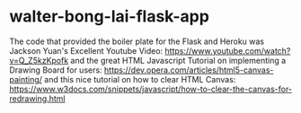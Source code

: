 # walter-bong-lai-flask-app
The code that provided the boiler plate for the Flask and Heroku was Jackson Yuan's Excellent Youtube Video: https://www.youtube.com/watch?v=Q_Z5kzKpofk
and the great HTML Javascript Tutorial on implementing a Drawing Board for users:
https://dev.opera.com/articles/html5-canvas-painting/ and this nice tutorial on how to
clear HTML Canvas: https://www.w3docs.com/snippets/javascript/how-to-clear-the-canvas-for-redrawing.html